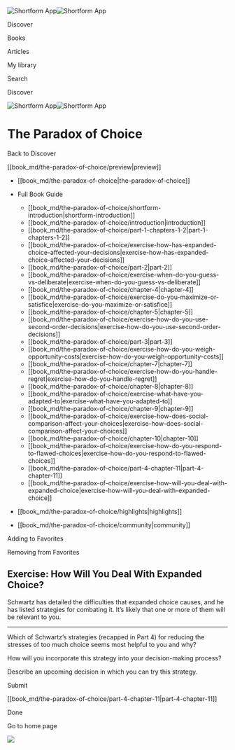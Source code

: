 ![Shortform App](/img/logo.36a2399e.svg)![Shortform App](/img/logo-dark.70c1b072.svg)

Discover

Books

Articles

My library

Search

Discover

![Shortform App](/img/logo.36a2399e.svg)![Shortform App](/img/logo-dark.70c1b072.svg)

# The Paradox of Choice

Back to Discover

[[book_md/the-paradox-of-choice/preview|preview]]

  * [[book_md/the-paradox-of-choice|the-paradox-of-choice]]
  * Full Book Guide

    * [[book_md/the-paradox-of-choice/shortform-introduction|shortform-introduction]]
    * [[book_md/the-paradox-of-choice/introduction|introduction]]
    * [[book_md/the-paradox-of-choice/part-1-chapters-1-2|part-1-chapters-1-2]]
    * [[book_md/the-paradox-of-choice/exercise-how-has-expanded-choice-affected-your-decisions|exercise-how-has-expanded-choice-affected-your-decisions]]
    * [[book_md/the-paradox-of-choice/part-2|part-2]]
    * [[book_md/the-paradox-of-choice/exercise-when-do-you-guess-vs-deliberate|exercise-when-do-you-guess-vs-deliberate]]
    * [[book_md/the-paradox-of-choice/chapter-4|chapter-4]]
    * [[book_md/the-paradox-of-choice/exercise-do-you-maximize-or-satisfice|exercise-do-you-maximize-or-satisfice]]
    * [[book_md/the-paradox-of-choice/chapter-5|chapter-5]]
    * [[book_md/the-paradox-of-choice/exercise-how-do-you-use-second-order-decisions|exercise-how-do-you-use-second-order-decisions]]
    * [[book_md/the-paradox-of-choice/part-3|part-3]]
    * [[book_md/the-paradox-of-choice/exercise-how-do-you-weigh-opportunity-costs|exercise-how-do-you-weigh-opportunity-costs]]
    * [[book_md/the-paradox-of-choice/chapter-7|chapter-7]]
    * [[book_md/the-paradox-of-choice/exercise-how-do-you-handle-regret|exercise-how-do-you-handle-regret]]
    * [[book_md/the-paradox-of-choice/chapter-8|chapter-8]]
    * [[book_md/the-paradox-of-choice/exercise-what-have-you-adapted-to|exercise-what-have-you-adapted-to]]
    * [[book_md/the-paradox-of-choice/chapter-9|chapter-9]]
    * [[book_md/the-paradox-of-choice/exercise-how-does-social-comparison-affect-your-choices|exercise-how-does-social-comparison-affect-your-choices]]
    * [[book_md/the-paradox-of-choice/chapter-10|chapter-10]]
    * [[book_md/the-paradox-of-choice/exercise-how-do-you-respond-to-flawed-choices|exercise-how-do-you-respond-to-flawed-choices]]
    * [[book_md/the-paradox-of-choice/part-4-chapter-11|part-4-chapter-11]]
    * [[book_md/the-paradox-of-choice/exercise-how-will-you-deal-with-expanded-choice|exercise-how-will-you-deal-with-expanded-choice]]
  * [[book_md/the-paradox-of-choice/highlights|highlights]]
  * [[book_md/the-paradox-of-choice/community|community]]



Adding to Favorites 

Removing from Favorites 

## Exercise: How Will You Deal With Expanded Choice?

Schwartz has detailed the difficulties that expanded choice causes, and he has listed strategies for combating it. It’s likely that one or more of them will be relevant to you.

* * *

Which of Schwartz’s strategies (recapped in Part 4) for reducing the stresses of too much choice seems most helpful to you and why?

How will you incorporate this strategy into your decision-making process?

Describe an upcoming decision in which you can try this strategy.

Submit 

[[book_md/the-paradox-of-choice/part-4-chapter-11|part-4-chapter-11]]

Done

Go to home page 

![](https://bat.bing.com/action/0?ti=56018282&Ver=2&mid=b5251670-be79-415e-9427-96f3ec0f1b7d&sid=1711133063fa11eebdec89a8b8ae3bbc&vid=171147a063fa11eea7440fcfeb230d96&vids=0&msclkid=N&pi=0&lg=en-US&sw=800&sh=600&sc=24&nwd=1&tl=Shortform%20%7C%20Book&p=https%3A%2F%2Fwww.shortform.com%2Fapp%2Fbook%2Fthe-paradox-of-choice%2Fexercise-how-will-you-deal-with-expanded-choice&r=&lt=302&evt=pageLoad&sv=1&rn=589878)
